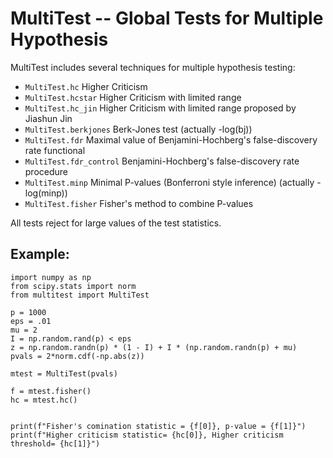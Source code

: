 # MultiTest -- Global Tests for Multiple Hypothesis

MultiTest includes several techniques for multiple hypothesis testing:
- ``MultiTest.hc`` Higher Criticism
- ``MultiTest.hcstar`` Higher Criticism with limited range 
- ``MultiTest.hc_jin`` Higher Criticism with limited range proposed by Jiashun Jin
- ``MultiTest.berkjones`` Berk-Jones test (actually -log(bj)) 
- ``MultiTest.fdr`` Maximal value of Benjamini-Hochberg's false-discovery rate functional
- ``MultiTest.fdr_control`` Benjamini-Hochberg's false-discovery rate procedure
- ``MultiTest.minp`` Minimal P-values (Bonferroni style inference) (actually -log(minp))
- ``MultiTest.fisher`` Fisher's method to combine P-values
 
All tests reject for large values of the test statistics. 

## Example:
```
import numpy as np
from scipy.stats import norm
from multitest import MultiTest

p = 1000
eps = .01
mu = 2
I = np.random.rand(p) < eps
z = np.random.randn(p) * (1 - I) + I * (np.random.randn(p) + mu)
pvals = 2*norm.cdf(-np.abs(z))

mtest = MultiTest(pvals)

f = mtest.fisher()
hc = mtest.hc()


print(f"Fisher's comination statistic = {f[0]}, p-value = {f[1]}")
print(f"Higher criticism statistic= {hc[0]}, Higher criticism threshold= {hc[1]}")
```
